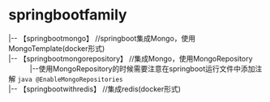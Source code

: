 # springbootfamily
|-- 【springbootmongo】 //springboot集成Mongo，使用MongoTemplate(docker形式)</br>
|-- 【springbootmongorepository】 //集成Mongo，使用MongoRepository</br>
　　　|--使用MongoRepository的时候需要注意在springboot运行文件中添加注解 ```java @EnableMongoRepositories```</br>
|-- 【springbootwithredis】 //集成redis(docker形式)</br>
